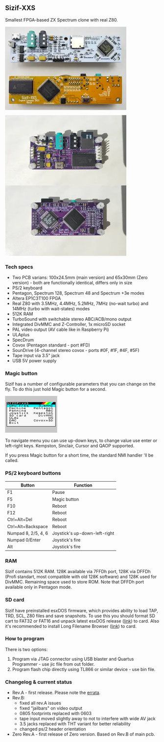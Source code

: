 ## Sizif-XXS
Smallest FPGA-based ZX Spectrum clone with real Z80.

[![photo](images/revAB.small.webp)](images/revAB.webp?raw=true)

[![photo](images/zero-revA.small.webp)](images/zero-revA.webp?raw=true)

### Tech specs
* Two PCB varians: 100x24.5mm (main version) and 65x30mm (Zero version) - both are functionally identical, differs only in size
* PS/2 keyboard
* Pentagon, Spectrum 128, Spectrum 48 and Spectrum +3e modes
* Altera EP1C3T100 FPGA
* Real Z80 with 3.5MHz, 4.4MHz, 5.2MHz, 7MHz (no-wait turbo) and 14MHz (turbo with wait-states) modes
* 512K RAM
* TurboSound with switchable stereo ABC/ACB/mono output
* Integrated DivMMC and Z-Controller, 1x microSD socket
* PAL video output (AV cable like in Raspberry Pi)
* ULAplus
* SpecDrum
* Covox (Pentagon standard - port #FD)
* SounDrive (4-channel stereo covox - ports #0F, #1F, #4F, #5F)
* Tape input via 3.5" jack
* USB 5V power supply

### Magic button
Sizif has a number of configurable parameters that you can change on the fly. To do this just hold Magic button for a second.

[![photo](doc/sizif-menu.gif)](doc/sizif-menu.gif?raw=true)

To navigate menu you can use up-down keys, to change value use enter or left-right keys. Kempston, Sinclair, Cursor and QAOP supported.

If you press Magic button for a short time, the standard NMI handler 'll be called.

### PS/2 keyboard buttons
| Button | Function |
| - | - |
| F1 | Pause |
| F5 | Magic button |
| F10 | Reboot |
| F12 | Reboot |
| Ctrl+Alt+Del | Reboot |
| Ctrl+Alt+Backspace | Reboot |
| Numpad 8, 2/5, 4, 6 | Joystick's up-down-left-right |
| Numpad 0/Enter | Joystick's fire |
| Alt | Joystick's fire |

### RAM
Sizif contains 512K RAM. 128K available via 7FFDh port, 128K via DFFDh (Profi standart, most compatible with old 128K software) and 128K used for DivMMC. Remaining space used to store ROM. Note that DFFDh port available only in Pentagon mode.

### SD card
Sizif have preinstalled esxDOS firmware, which provides ability to load TAP, TRD, SCL, Z80 files and save snapshots. To use this you should format SD cart to FAT32 or FAT16 and unpack latest esxDOS release ([link](http://www.esxdos.org/index.html)) to card. Also it's recommended to install Long Filename Browser ([link](https://spectrumcomputing.co.uk/forums/viewtopic.php?t=2553)) to card.

### How to program
There is two options:
1. Program via JTAG connector using USB blaster and Quartus Programmer - use jic file from out folder.
2. Program flash chip directly using TL866 or similar device - use bin file.

### Changelog & current status
* Rev.A - first release. Please note the [errata](pcb/rev.A/ERRATA.txt).
* Rev.B:
    * fixed all rev.A issues
    * fixed "jailbars" on video output
    * 0805 footprints replaced with 0603
    * tape input moved slightly away to not to interfere with wide AV jack
    * 3.5 jacks replaced with THT variant for better reliability
    * changed ps/2 header orientation
* Zero Rev.A - first release of Zero version. Based on Rev.B of main pcb.
